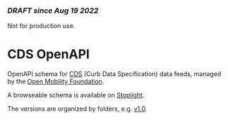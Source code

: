 ### _DRAFT since Aug 19 2022_

Not for production use.

# CDS OpenAPI
OpenAPI schema for [CDS](https://github.com/openmobilityfoundation/curb-data-specification) (Curb Data Specification) data feeds, managed by the [Open Mobility Foundation](https://github.com/openmobilityfoundation). 

A browseable schema is available on [Stoplight](https://openmobilityfnd.stoplight.io/docs/curb-data-specification/branches/main).

The versions are organized by folders, e.g. [v1.0](/v1.0).
